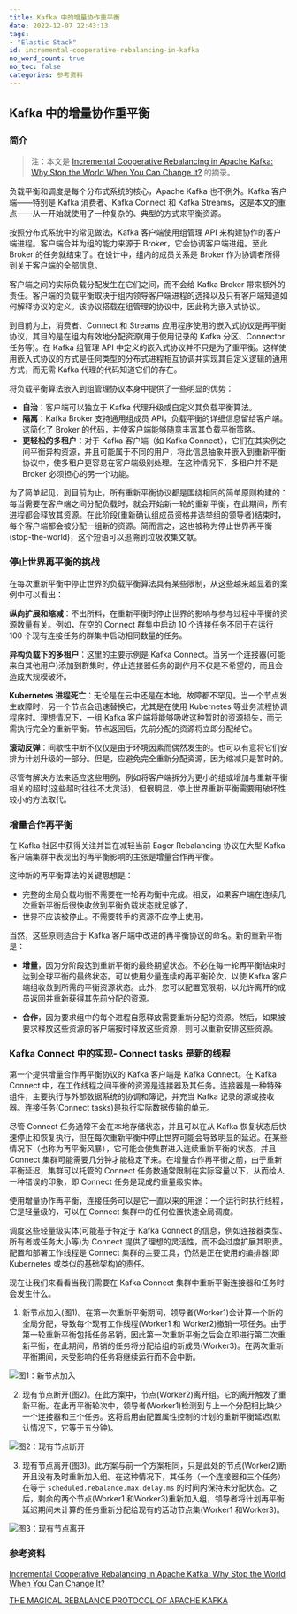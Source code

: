 ```yaml
---
title: Kafka 中的增量协作重平衡
date: 2022-12-07 22:43:13
tags:
- "Elastic Stack"
id: incremental-cooperative-rebalancing-in-kafka
no_word_count: true
no_toc: false
categories: 参考资料
---
```


## Kafka 中的增量协作重平衡

### 简介

> 注：本文是 [Incremental Cooperative Rebalancing in Apache Kafka: Why Stop the World When You Can Change It?](https://www.confluent.io/blog/incremental-cooperative-rebalancing-in-kafka/) 的摘录。

负载平衡和调度是每个分布式系统的核心，Apache Kafka 也不例外。Kafka 客户端——特别是 Kafka 消费者、Kafka Connect 和 Kafka Streams，这是本文的重点——从一开始就使用了一种复杂的、典型的方式来平衡资源。

按照分布式系统中的常见做法，Kafka 客户端使用组管理 API 来构建协作的客户端进程。客户端合并为组的能力来源于 Broker，它会协调客户端进组。至此 Broker 的任务就结束了。在设计中，组内的成员关系是 Broker 作为协调者所得到关于客户端的全部信息。

客户端之间的实际负载分配发生在它们之间，而不会给 Kafka Broker 带来额外的责任。客户端的负载平衡取决于组内领导客户端进程的选择以及只有客户端知道如何解释协议的定义。该协议搭载在组管理的协议中，因此称为嵌入式协议。

到目前为止，消费者、Connect 和 Streams 应用程序使用的嵌入式协议是再平衡协议，其目的是在组内有效地分配资源(用于使用记录的 Kafka 分区、Connector 任务等)。在 Kafka 组管理 API 中定义的嵌入式协议并不只是为了重平衡。这样使用嵌入式协议的方式是任何类型的分布式进程相互协调并实现其自定义逻辑的通用方式，而无需 Kafka 代理的代码知道它们的存在。

将负载平衡算法嵌入到组管理协议本身中提供了一些明显的优势：

- **自治**：客户端可以独立于 Kafka 代理升级或自定义其负载平衡算法。
- **隔离**：Kafka Broker 支持通用组成员 API，负载平衡的详细信息留给客户端。这简化了 Broker 的代码，并使客户端能够随意丰富其负载平衡策略。
- **更轻松的多租户**：对于 Kafka 客户端（如 Kafka Connect），它们在其实例之间平衡异构资源，并且可能属于不同的用户，将此信息抽象并嵌入到重新平衡协议中，使多租户更容易在客户端级别处理。在这种情况下，多租户并不是 Broker 必须担心的另一个功能。

为了简单起见，到目前为止，所有重新平衡协议都是围绕相同的简单原则构建的：每当需要在客户端之间分配负载时，就会开始新一轮的重新平衡，在此期间，所有进程都会释放其资源。在此阶段(重新确认组成员资格并选举组的领导者)结束时，每个客户端都会被分配一组新的资源。简而言之，这也被称为停止世界再平衡(stop-the-world)，这个短语可以追溯到垃圾收集文献。

### 停止世界再平衡的挑战

在每次重新平衡中停止世界的负载平衡算法具有某些限制，从这些越来越显着的案例中可以看出：

**纵向扩展和缩减**：不出所料，在重新平衡时停止世界的影响与参与过程中平衡的资源数量有关。例如，在空的 Connect 群集中启动 10 个连接任务不同于在运行 100 个现有连接任务的群集中启动相同数量的任务。

**异构负载下的多租户**：这里的主要示例是 Kafka Connect。当另一个连接器(可能来自其他用户)添加到群集时，停止连接器任务的副作用不仅是不希望的，而且会造成大规模破坏。

**Kubernetes 进程死亡**：无论是在云中还是在本地，故障都不罕见。当一个节点发生故障时，另一个节点会迅速替换它，尤其是在使用 Kubernetes 等业务流程协调程序时。理想情况下，一组 Kafka 客户端将能够吸收这种暂时的资源损失，而无需执行完全的重新平衡。节点返回后，先前分配的资源将立即分配给它。

**滚动反弹**：间歇性中断不仅仅是由于环境因素而偶然发生的。也可以有意将它们安排为计划升级的一部分。但是，应避免完全重新分配资源，因为缩减只是暂时的。

尽管有解决方法来适应这些用例，例如将客户端拆分为更小的组或增加与重新平衡相关的超时(这些超时往往不太灵活)，但很明显，停止世界重新平衡需要用破坏性较小的方法取代。

### 增量合作再平衡

在 Kafka 社区中获得关注并旨在减轻当前 Eager Rebalancing 协议在大型 Kafka 客户端集群中表现出的再平衡影响的主张是增量合作再平衡。

这种新的再平衡算法的关键思想是：

- 完整的全局负载均衡不需要在一轮再均衡中完成。相反，如果客户端在连续几次重新平衡后很快收敛到平衡负载状态就足够了。
- 世界不应该被停止。不需要转手的资源不应停止使用。

当然，这些原则适合于 Kafka 客户端中改进的再平衡协议的命名。新的重新平衡是：

- **增量**，因为分阶段达到重新平衡的最终期望状态。不必在每一轮再平衡结束时达到全球平衡的最终状态。可以使用少量连续的再平衡轮次，以使 Kafka 客户端组收敛到所需的平衡资源状态。此外，您可以配置宽限期，以允许离开的成员返回并重新获得其先前分配的资源。

- **合作**，因为要求组中的每个进程自愿释放需要重新分配的资源。然后，如果被要求释放这些资源的客户端按时释放这些资源，则可以重新安排这些资源。

### Kafka Connect 中的实现- Connect tasks 是新的线程

第一个提供增量合作再平衡协议的 Kafka 客户端是 Kafka Connect。在 Kafka Connect 中，在工作线程之间平衡的资源是连接器及其任务。连接器是一种特殊组件，主要执行与外部数据系统的协调和簿记，并充当 Kafka 记录的源或接收器。连接任务(Connect tasks)是执行实际数据传输的单元。

尽管 Connect 任务通常不会在本地存储状态，并且可以在从 Kafka 恢复状态后快速停止和恢复执行，但在每次重新平衡中停止世界可能会导致明显的延迟。在某些情况下（也称为再平衡风暴），它可能会使集群进入连续重新平衡的状态，并且 Connect 集群可能需要几分钟才能稳定下来。在增量合作再平衡之前，由于重新平衡延迟，集群可以托管的 Connect 任务数通常限制在实际容量以下，从而给人一种错误的印象，即 Connect 任务是现成的重量级实体。

使用增量协作再平衡，连接任务可以是它一直以来的用途：一个运行时执行线程，它是轻量级的，可以在 Connect 集群中的任何位置快速全局调度。

调度这些轻量级实体(可能基于特定于 Kafka Connect 的信息，例如连接器类型、所有者或任务大小等)为 Connect 提供了理想的灵活性，而不会过度扩展其职责。配置和部署工作线程是 Connect 集群的主要工具，仍然是正在使用的编排器(即 Kubernetes 或类似的基础架构)的责任。

现在让我们来看看当我们需要在 Kafka Connect 集群中重新平衡连接器和任务时会发生什么。

1. 新节点加入(图1)。在第一次重新平衡期间，领导者(Worker1)会计算一个新的全局分配，导致每个现有工作线程(Worker1 和 Worker2)撤销一项任务。由于第一轮重新平衡包括任务吊销，因此第一次重新平衡之后会立即进行第二次重新平衡，在此期间，吊销的任务将分配给组的新成员(Worker3)。在两次重新平衡期间，未受影响的任务将继续运行而不会中断。

![图1：新节点加入](https://cdn.confluent.io/wp-content/uploads/Figure1.jpg)

2. 现有节点断开(图2)。在此方案中，节点(Worker2)离开组。它的离开触发了重新平衡。在此再平衡轮次中，领导者(Worker1)检测到与上一个分配相比缺少一个连接器和三个任务。这将启用由配置属性控制的计划的重新平衡延迟(默认情况下，它等于五分钟)。

![图2：现有节点断开](https://cdn.confluent.io/wp-content/uploads/Figure_2.jpg)

3. 现有节点离开(图3)。此方案与前一个方案相同，只是此处的节点(Worker2)断开且没有及时重新加入组。在这种情况下，其任务（一个连接器和三个任务）在等于 `scheduled.rebalance.max.delay.ms` 的时间内保持未分配状态。之后，剩余的两个节点(Worker1 和Worker3)重新加入组，领导者将计划再平衡延迟期间未计算的任务重新分配给现有的活动节点集(Worker1 和Worker3)。

![图3：现有节点离开](https://cdn.confluent.io/wp-content/uploads/Figure_3.jpg)

### 参考资料

[Incremental Cooperative Rebalancing in Apache Kafka: Why Stop the World When You Can Change It?](https://www.confluent.io/blog/incremental-cooperative-rebalancing-in-kafka/)

[THE MAGICAL REBALANCE PROTOCOL OF APACHE KAFKA](https://www.thestrangeloop.com/2018/the-magical-rebalance-protocol-of-apache-kafka.html)